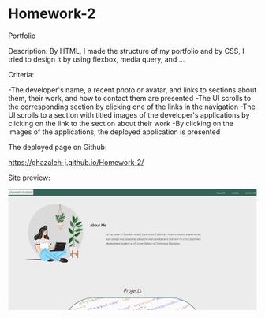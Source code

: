 # Homework-2

Portfolio

Description:
By HTML, I made the structure of my portfolio and by CSS, I tried to design it by using flexbox, media query, and ...

Criteria:


-The developer's name, a recent photo or avatar, and links to sections about them, their work, and how to contact them are presented
-The UI scrolls to the corresponding section by clicking one of the links in the navigation
-The UI scrolls to a section with titled images of the developer's applications by clicking on the link to the section about their work
-By clicking on the images of the applications, the deployed application is presented

The deployed page on Github:

https://ghazaleh-j.github.io/Homework-2/

Site preview:

![alt text](/assets/Preview.png)